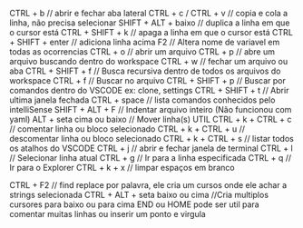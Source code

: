 CTRL + b // abrir e fechar aba lateral
CTRL + c / CTRL + v // copia e cola a linha, não precisa selecionar
SHIFT + ALT + baixo // duplica a linha em que o cursor está
CTRL + SHIFT + k // apaga a linha em que o cursor está
CTRL + SHIFT + enter // adiciona linha acima
F2 // Altera nome de variavel em todas as ocorrencias
CTRL + o // abrir um arquivo
CTRL + p // abre um arquivo buscando dentro do workspace
CTRL + w // fechar um arquivo ou aba
CTRL + SHIFT + f // Busca recursiva dentro de todos os arquivos do workspace
CTRL + f // Buscar no arquivo
CTRL + SHIFT + p // Buscar por comandos dentro do VSCODE ex: clone, settings
CTRL + SHIFT + t // Abrir ultima janela fechada
CTRL + space // lista comandos conhecidos pelo intelliSense
SHIFT + ALT + F // Indentar arquivo inteiro (Não funcionou com yaml)
ALT + seta cima ou baixo // Mover linha(s) UTIL
CTRL + k + CTRL + c // comentar linha ou bloco selecionado
CTRL + k + CTRL + u // descomentar linha ou bloco selecionado
CTRL + k + CTRL + s // listar todos os atalhos do VSCODE
CTRL + j // abrir e fechar janela de terminal
CTRL + l // Selecionar linha atual
CTRL + g // Ir para a linha especificada
CTRL + q // Ir para o Explorer
CTRL + k + x // limpar espaços em branco

CTRL + F2 // find replace por palavra, ele cria um cursos onde ele achar a strings selecionada
CTRL + ALT + seta baixo ou cima //Cria multiplos cursores para baixo ou para cima
END ou HOME pode ser util para comentar muitas linhas ou inserir um ponto e virgula

